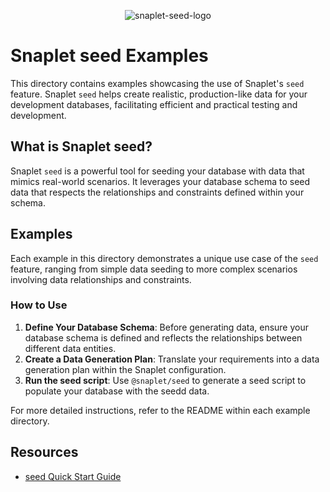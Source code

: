 <div align="center">

![snaplet-seed-logo](https://github.com/snaplet/examples/assets/8771783/ca336b84-c604-4a49-990d-43561ccf4d03)

</div>


# Snaplet seed Examples

This directory contains examples showcasing the use of Snaplet's `seed` feature. Snaplet `seed` helps create realistic, production-like data for your development databases, facilitating efficient and practical testing and development.

## What is Snaplet seed?

Snaplet `seed` is a powerful tool for seeding your database with data that mimics real-world scenarios. It leverages your database schema to seed data that respects the relationships and constraints defined within your schema.

## Examples

Each example in this directory demonstrates a unique use case of the `seed` feature, ranging from simple data seeding to more complex scenarios involving data relationships and constraints.

### How to Use

1. **Define Your Database Schema**: Before generating data, ensure your database schema is defined and reflects the relationships between different data entities.
2. **Create a Data Generation Plan**: Translate your requirements into a data generation plan within the Snaplet configuration.
3. **Run the seed script**: Use `@snaplet/seed` to generate a seed script to populate your database with the seedd data.

For more detailed instructions, refer to the README within each example directory.

## Resources

- [seed Quick Start Guide](https://docs.snaplet.dev/getting-started/quick-start/seed)
